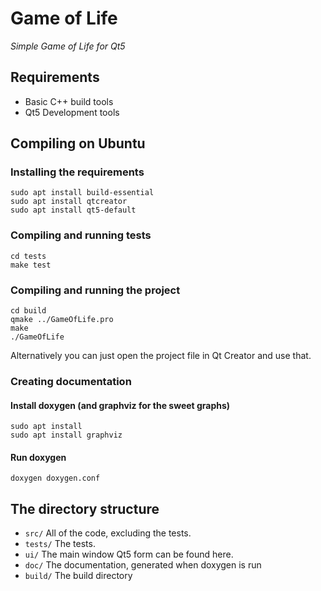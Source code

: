 # Game of Life
*Simple Game of Life for Qt5*

## Requirements
- Basic C++ build tools
- Qt5 Development tools

## Compiling on Ubuntu
### Installing the requirements
```
sudo apt install build-essential
sudo apt install qtcreator
sudo apt install qt5-default
```

### Compiling and running tests
```
cd tests
make test
```

### Compiling and running the project
```
cd build
qmake ../GameOfLife.pro
make
./GameOfLife
```

Alternatively you can just open the project file in Qt Creator and use that.

### Creating documentation
#### Install doxygen (and graphviz for the sweet graphs)
```
sudo apt install 
sudo apt install graphviz
```

#### Run doxygen
```
doxygen doxygen.conf
```

## The directory structure
- `src/` All of the code, excluding the tests.
- `tests/` The tests.
- `ui/` The main window Qt5 form can be found here.
- `doc/` The documentation, generated when doxygen is run
- `build/` The build directory
